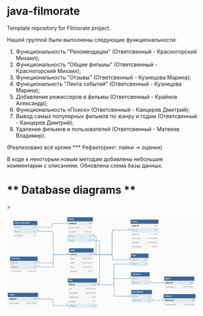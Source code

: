 # java-filmorate
Template repository for Filmorate project.

Нашей группой были выполнены следующие функциональности:

1. Функциональность "Рекомендации" (Ответсвенный - Красногорский Михаил);
2. Функциональность "Общие фильмы" (Ответсвенный - Красногорский Михаил);
3. Функциональность "Отзывы" (Ответсвенный - Кузнецова Марина);
4. Функциональнсть "Лента событий" (Ответсвенный - Кузнецова Марина);
5. Добавление режиссеров в фильмы (Ответсвенный - Крайнов Александр);
6. Функциональность «Поиск» (Ответсвенный - Канцерев Дмитрий);
7. Вывод самых популярных фильмов по жанру и годам (Ответсвенный - Канцерев Дмитрий);
8. Удаление фильмов и пользователей (Ответсвенный - Матвеев Владимир).

(Реализовано всё кроме *** Рефакторинг: лайки → оценки)

В коде к некоторым новым методам добавлены небольшие комментарии с описанием.
Обновлена схема базы данных.

<h1>** Database diagrams ** </h1>>


![схемы базы данных](https://github.com/marussiakuz/java-filmorate/blob/develop/DATABASE%20schemas.png?raw=true)
